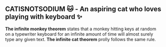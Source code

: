 ## CATISNOTSODIUM 🐱 - An aspiring cat who loves playing with keyboard ✨

**The infinite monkey theorem** states that a monkey hitting keys at random on a typewriter keyboard for an infinite amount of time will almost surely type any given text. **The infinite cat theorem** prolly follows the same rule. 

